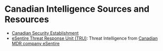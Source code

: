 # Canadian Intelligence Sources and Resources

* [Canadian Security Establishment](https://www.cse-cst.gc.ca/en)
* [eSentire Threat Response Unit (TRU)](https://www.esentire.com/resources/tru-intelligence-center): Threat Intelligence from [Canadian MDR company eSentire](https://www.esentire.com/)
